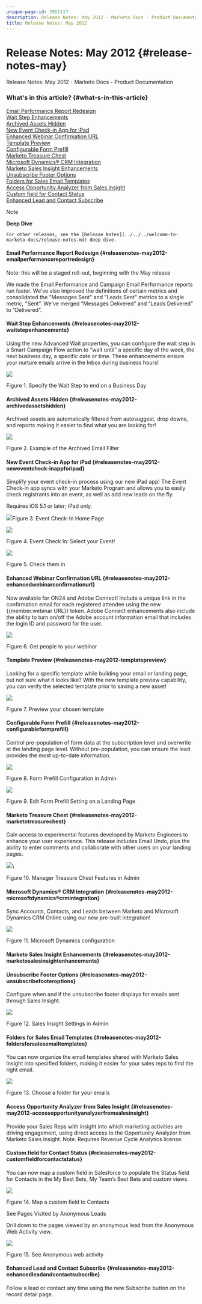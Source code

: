 ```yaml
---
unique-page-id: 2951117
description: Release Notes: May 2012 - Marketo Docs - Product Documentation
title: Release Notes: May 2012
---
```


# Release Notes: May 2012 {#release-notes-may}

Release Notes: May 2012 - Marketo Docs - Product Documentation

### What's in this article? {#what-s-in-this-article}

[Email Performance Report Redesign](#releasenotes-may2012-emailperformancereportredesign)  
[Wait Step Enhancements](#releasenotes-may2012-waitstepenhancements)  
[Archived Assets Hidden](#releasenotes-may2012-archivedassetshidden)  
[New Event Check-in App for iPad](#releasenotes-may2012-neweventcheck-inappforipad)  
[Enhanced Webinar Confirmation URL](#releasenotes-may2012-enhancedwebinarconfirmationurl)  
[Template Preview](#releasenotes-may2012-templatepreview)  
[Configurable Form Prefill](#releasenotes-may2012-configurableformprefill)  
[Marketo Treasure Chest](#releasenotes-may2012-marketotreasurechest)  
[Microsoft Dynamics® CRM Integration](#releasenotes-may2012-microsoftdynamics®crmintegration)  
[Marketo Sales Insight Enhancements](#releasenotes-may2012-marketosalesinsightenhancements)  
[Unsubscribe Footer Options](#releasenotes-may2012-unsubscribefooteroptions)  
[Folders for Sales Email Templates](#releasenotes-may2012-foldersforsalesemailtemplates)  
[Access Opportunity Analyzer from Sales Insight](#releasenotes-may2012-accessopportunityanalyzerfromsalesinsight)  
[Custom field for Contact Status](#releasenotes-may2012-customfieldforcontactstatus)  
[Enhanced Lead and Contact Subscribe](#releasenotes-may2012-enhancedleadandcontactsubscribe)

>[!NOTE]
>
>**Deep Dive**
>
>`For other releases, see the [Release Notes](../../../welcome-to-marketo-docs/release-notes.md) deep dive.`

#### Email Performance Report Redesign {#releasenotes-may2012-emailperformancereportredesign}

Note: this will be a staged roll-out, beginning with the May release

We made the Email Performance and Campaign Email Performance reports run faster. We’ve also improved the definitions of certain metrics and consolidated the "Messages Sent" and "Leads Sent" metrics to a single metric, "Sent”. We've merged “Messages Delivered” and “Leads Delivered” to “Delivered”.

#### Wait Step Enhancements {#releasenotes-may2012-waitstepenhancements}

Using the new Advanced Wait properties, you can configure the wait step in a Smart Campaign Flow action to “wait until” a specific day of the week, the next business day, a specific date or time. These enhancements ensure your nurture emails arrive in the Inbox during business hours!

![](assets/image2014-9-23-10-3a14-3a13.png)

Figure 1. Specify the Wait Step to end on a Business Day

#### Archived Assets Hidden {#releasenotes-may2012-archivedassetshidden}

Archived assets are automatically filtered from autosuggest, drop downs, and reports making it easier to find what you are looking for!

![](assets/image2014-9-23-10-3a14-3a28.png)

Figure 2. Example of the Archived Email Filter

#### New Event Check-in App for iPad {#releasenotes-may2012-neweventcheck-inappforipad}

Simplify your event check-in process using our new iPad app! The Event Check-in app syncs with your Marketo Program and allows you to easily check registrants into an event, as well as add new leads on the fly.

Requires iOS 5.1 or later; iPad only.

![](assets/image2014-9-23-10-3a14-3a46.png)Figure 3. Event Check-In Home Page

![](assets/image2014-9-23-10-3a15-3a6.png)

Figure 4. Event Check In: Select your Event!

![](assets/image2014-9-23-10-3a15-3a27.png)

Figure 5. Check them in

#### Enhanced Webinar Confirmation URL {#releasenotes-may2012-enhancedwebinarconfirmationurl}

Now available for ON24 and Adobe Connect! Include a unique link in the confirmation email for each registered attendee using the new {{member.webinar URL}} token. Adobe Connect enhancements also include the ability to turn on/off the Adobe account information email that includes the login ID and password for the user.

![](assets/image2014-9-23-10-3a15-3a44.png)

Figure 6. Get people to your webinar

#### Template Preview {#releasenotes-may2012-templatepreview}

Looking for a specific template while building your email or landing page, but not sure what it looks like? With the new template preview capability, you can verify the selected template prior to saving a new asset!

![](assets/image2014-9-23-10-3a16-3a4.png)

Figure 7. Preview your chosen template

#### Configurable Form Prefill {#releasenotes-may2012-configurableformprefill}

Control pre-population of form data at the subscription level and overwrite at the landing page level. Without pre-population, you can ensure the lead provides the most up-to-date information.

![](assets/image2014-9-23-10-3a16-3a22.png)

Figure 8. Form Prefill Configuration in Admin

![](assets/image2014-9-23-10-3a16-3a34.png)

Figure 9. Edit Form Prefill Setting on a Landing Page

#### Marketo Treasure Chest {#releasenotes-may2012-marketotreasurechest}

Gain access to experimental features developed by Marketo Engineers to enhance your user experience. This release includes Email Undo, plus the ability to enter comments and collaborate with other users on your landing pages.

![](assets/image2014-9-23-10-3a16-3a51.png)\

Figure 10. Manager Treasure Chest Features in Admin

#### Microsoft Dynamics® CRM Integration {#releasenotes-may2012-microsoftdynamics®crmintegration}

Sync Accounts, Contacts, and Leads between Marketo and Microsoft Dynamics CRM Online using our new pre-built integration!

![](assets/image2014-9-23-10-3a17-3a6.png)

Figure 11. Microsoft Dynamics configuration

#### Marketo Sales Insight Enhancements {#releasenotes-may2012-marketosalesinsightenhancements}

#### Unsubscribe Footer Options {#releasenotes-may2012-unsubscribefooteroptions}

Configure when and if the unsubscribe footer displays for emails sent through Sales Insight.

![](assets/image2014-9-23-10-3a17-3a20.png)

Figure 12. Sales Insight Settings in Admin

#### Folders for Sales Email Templates {#releasenotes-may2012-foldersforsalesemailtemplates}

You can now organize the email templates shared with Marketo Sales Insight into specified folders, making it easier for your sales reps to find the right email.

![](assets/image2014-9-23-10-3a17-3a35.png)

Figure 13. Choose a folder for your emails

#### Access Opportunity Analyzer from Sales Insight {#releasenotes-may2012-accessopportunityanalyzerfromsalesinsight}

Provide your Sales Reps with insight into which marketing activities are driving engagement, using direct access to the Opportunity Analyzer from Marketo Sales Insight. Note. Requires Revenue Cycle Analytics license.

#### Custom field for Contact Status {#releasenotes-may2012-customfieldforcontactstatus}

You can now map a custom field in Salesforce to populate the Status field for Contacts in the My Best Bets, My Team’s Best Bets and custom views.

![](assets/image2014-9-23-10-3a17-3a47.png)

Figure 14. Map a custom field to Contacts

See Pages Visited by Anonymous Leads

Drill down to the pages viewed by an anonymous lead from the Anonymous Web Activity view.

![](assets/image2014-9-23-10-3a17-3a59.png)

Figure 15. See Anonymous web activity

#### Enhanced Lead and Contact Subscribe {#releasenotes-may2012-enhancedleadandcontactsubscribe}

Follow a lead or contact any time using the new Subscribe button on the record detail page.

`  
`
